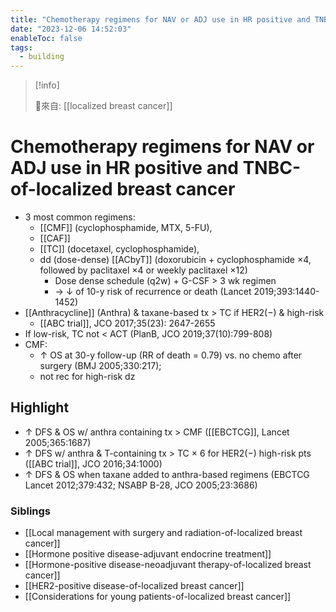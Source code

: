 ```yaml
---
title: "Chemotherapy regimens for NAV or ADJ use in HR positive and TNBC-of-localized breast cancer"
date: "2023-12-06 14:52:03"
enableToc: false
tags:
  - building
---
```


> [!info]
>
> 🌱來自: [[localized breast cancer]]

# Chemotherapy regimens for NAV or ADJ use in HR positive and TNBC-of-localized breast cancer

- 3 most common regimens:
  - [[CMF]] (cyclophosphamide, MTX, 5-FU),
  - [[CAF]]
  - [[TC]] (docetaxel, cyclophosphamide),
  - dd (dose-dense) [[ACbyT]] (doxorubicin + cyclophosphamide ×4, followed by paclitaxel ×4 or weekly paclitaxel ×12)
    - Dose dense schedule (q2w) + G-CSF > 3 wk regimen
    - → ↓ of 10-y risk of recurrence or death (Lancet 2019;393:1440-1452)
- [[Anthracycline]] (Anthra) & taxane-based tx \> TC if HER2(−) & high-risk
  - [[ABC trial]], JCO 2017;35(23): 2647-2655
- If low-risk, TC not < ACT (PlanB, JCO 2019;37(10):799-808)
- CMF:
  - ↑ OS at 30-y follow-up (RR of death = 0.79) vs. no chemo after surgery (BMJ 2005;330:217);
  - not rec for high-risk dz

## Highlight

- ↑ DFS & OS w/ anthra containing tx > CMF ([[EBCTCG]], Lancet 2005;365:1687)
- ↑ DFS w/ anthra & T-containing tx > TC × 6 for HER2(−) high-risk pts ([[ABC trial]], JCO 2016;34:1000)
- ↑ DFS & OS when taxane added to anthra-based regimens (EBCTCG Lancet 2012;379:432; NSABP B-28, JCO 2005;23:3686)

### Siblings

- [[Local management with surgery and radiation-of-localized breast cancer]]
- [[Hormone positive disease-adjuvant endocrine treatment]]
- [[Hormone-positive disease-neoadjuvant therapy-of-localized breast cancer]]
- [[HER2-positive disease-of-localized breast cancer]]
- [[Considerations for young patients-of-localized breast cancer]]
